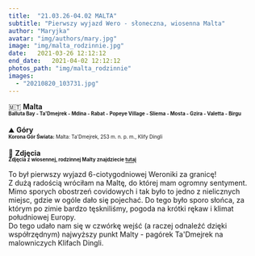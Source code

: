 ```yaml
---
title:  "21.03.26-04.02 MALTA"
subtitle: "Pierwszy wyjazd Wero - słoneczna, wiosenna Malta"
author: "Maryjka"
avatar: "img/authors/mary.jpg"
image: "img/malta_rodzinnie.jpg"
date:   2021-03-26 12:12:12
end_date:   2021-04-02 12:12:12
photos_path: "img/malta_rodzinnie"
images:
  - "20210820_103731.jpg"
---
```

🇲🇹 **Malta**<br/>
**<sub><sup>Balluta Bay - Ta'Dmejrek - Mdina - Rabat - Popeye Village - Sliema - Mosta - Gzira - Valetta - Birgu</sup></sub>**<br/>
<br/>
⛰️ **Góry**<br/>
<sub><sup>**Korona Gór Świata:** Malta: Ta'Dmejrek, 253 m. n. p. m., Klify Dingli</sup></sub><br/>
<br/>
📸 **Zdjęcia**<br/>
<sub><sup>**Zdjęcia z wiosennej, rodzinnej Malty znajdziecie <a href="https://photos.app.goo.gl/sLym9whGGLCVUD7AA">tutaj</a>**</sup></sub>

To był pierwszy wyjazd 6-ciotygodniowej Weroniki za granicę!<br/>
Z dużą radością wróciłam na Maltę, do której mam ogromny sentyment. Mimo sporych obostrzeń covidowych i tak było to jedno z nielicznych miejsc, gdzie w ogóle dało się pojechać. Do tego było sporo słońca, za którym po zimie bardzo tęskniliśmy, pogoda na krótki rękaw i klimat południowej Europy.<br/>
Do tego udało nam się w czwórkę wejść (a raczej odnaleźć dzięki współrzędnym) najwyższy punkt Malty - pagórek Ta'Dmejrek na malowniczych Klifach Dingli.
